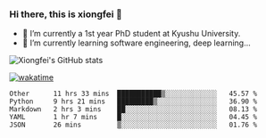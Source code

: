 ### Hi there, this is xiongfei 👋


- 🔭 I’m currently a 1st year PhD student at Kyushu University.
- 🌱 I’m currently learning software engineering, deep learning...

<!--
**Toma62299781/Toma62299781** is a ✨ _special_ ✨ repository because its `README.md` (this file) appears on your GitHub profile.
Here are some ideas to get you started:
-->

![Xiongfei's GitHub stats](https://github-readme-stats.vercel.app/api?username=Toma62299781)


[![wakatime](https://wakatime.com/badge/user/9e8d5516-d162-43e7-9563-87295d455a71.svg)](https://wakatime.com/@9e8d5516-d162-43e7-9563-87295d455a71)

<!--START_SECTION:waka-->
```text
Other      11 hrs 33 mins  ███████████▒░░░░░░░░░░░░░   45.57 % 
Python     9 hrs 21 mins   █████████▒░░░░░░░░░░░░░░░   36.90 % 
Markdown   2 hrs 3 mins    ██░░░░░░░░░░░░░░░░░░░░░░░   08.13 % 
YAML       1 hr 7 mins     █░░░░░░░░░░░░░░░░░░░░░░░░   04.45 % 
JSON       26 mins         ▒░░░░░░░░░░░░░░░░░░░░░░░░   01.76 % 
```
<!--END_SECTION:waka-->

